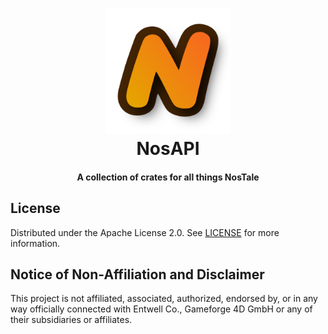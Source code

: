 <!--suppress HtmlDeprecatedAttribute, CheckImageSize -->
<h1 align="center">
    <a href="https://github.com/zakuciael/nosapi">
        <img alt="NosAPI" src="assets/logo.png" width="200" />
    </a>
    <br />
    NosAPI
</h1>

<h4 align="center">
  A collection of crates for all things NosTale
</h4>

## License

Distributed under the Apache License 2.0. See [LICENSE](LICENSE) for more information.

## Notice of Non-Affiliation and Disclaimer

This project is not affiliated, associated, authorized, endorsed by, or in any way officially connected with Entwell
Co., Gameforge 4D GmbH or any of their subsidiaries or affiliates.
